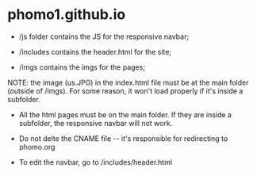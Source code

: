# phomo1.github.io

* /js folder contains the JS for the responsive navbar;

* /includes contains the header.html for the site;

* /imgs contains the imgs for the pages;

NOTE: the image (us.JPG) in the index.html file must be at the main folder (outside of /imgs). For some reason, it won't load properly if it's inside a subfolder.

* All the html pages must be on the main folder. If they are inside a subfolder, the responsive navbar will not work.

* Do not delte the CNAME file -- it's responsible for redirecting to phomo.org

* To edit the navbar, go to /includes/header.html
